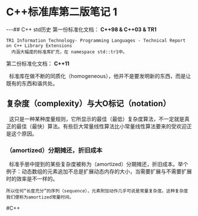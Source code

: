 # C++标准库第二版笔记 1
---## C++ std历史
第一份标准化文档： **C++98 & C++03 & TR1**

```
TR1 Information Technology- Programming Languages - Technical Report on C++ Library Extensions
  内涵大幅度的标准库扩充，在 namespace std::tr1中。
```
第二份标准化文档： **C++11**

  标准库在做不断的同质化（homogeneous），他并不是要发明新的东西，而是让既有的东西和谐共处。

## 复杂度（complexity）与大O标记（notation）
  这只是一种某种度量规则，它所显示的最佳（最低）复杂度算法，不一定就是真正的最佳（最快）算法。有些巨大常量线性算法比小常量线性算法要来的受欢迎正是这个原因。
### （amortized）分期摊还，折旧成本
  标准手册中提到的某些复杂度被称为（amortized）分期摊还，折旧成本。举个例子：动态数组的元素追加不总是扩展动态内存的大小，当需要扩展与不需要扩展时的效率是不一样的。
```
所以任何“长度充分”的序列（sequence），元素附加动作几乎可说是常量复杂度。这种复杂度我们便称为amortized常量时间。
```

#C++